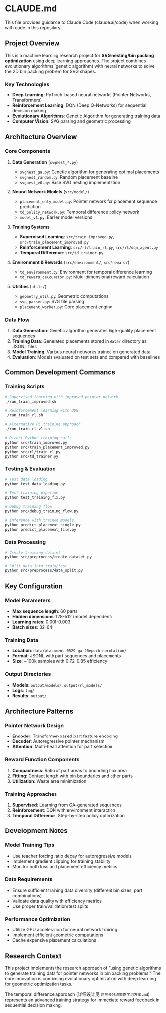 # CLAUDE.md

This file provides guidance to Claude Code (claude.ai/code) when working with code in this repository.

## Project Overview

This is a machine learning research project for **SVG nesting/bin packing optimization** using deep learning approaches. The project combines evolutionary algorithms (genetic algorithm) with neural networks to solve the 2D bin packing problem for SVG shapes.

### Key Technologies
- **Deep Learning**: PyTorch-based neural networks (Pointer Networks, Transformers)
- **Reinforcement Learning**: DQN (Deep Q-Networks) for sequential decision making
- **Evolutionary Algorithms**: Genetic Algorithm for generating training data
- **Computer Vision**: SVG parsing and geometric processing

## Architecture Overview

### Core Components

1. **Data Generation** (`svgnest_*.py`)
   - `svgnest_ga.py`: Genetic algorithm for generating optimal placements
   - `svgnest_random.py`: Random placement baseline
   - `svgnest_v0.py`: Base SVG nesting implementation

2. **Neural Network Models** (`src/model/`)
   - `placement_only_model.py`: Pointer network for placement sequence prediction
   - `td_policy_network.py`: Temporal difference policy network
   - `model_v1.py`: Earlier model versions

3. **Training Systems**
   - **Supervised Learning**: `src/train_improved.py`, `src/train_placement_improved.py`
   - **Reinforcement Learning**: `src/rl/train_rl.py`, `src/rl/dqn_agent.py`
   - **Temporal Difference**: `src/td_trainer.py`

4. **Environment & Rewards** (`src/environment/`, `src/reward/`)
   - `td_environment.py`: Environment for temporal difference learning
   - `td_reward_calculator.py`: Multi-dimensional reward calculation

5. **Utilities** (`utils/`)
   - `geometry_util.py`: Geometric computations
   - `svg_parser.py`: SVG file parsing
   - `placement_worker.py`: Core placement engine

### Data Flow

1. **Data Generation**: Genetic algorithm generates high-quality placement sequences
2. **Training Data**: Generated placements stored in `data/` directory as JSONL files
3. **Model Training**: Various neural networks trained on generated data
4. **Evaluation**: Models evaluated on test sets and compared with baselines

## Common Development Commands

### Training Scripts

```bash
# Supervised learning with improved pointer network
./run_train_improved.sh

# Reinforcement learning with DQN
./run_train_rl.sh

# Alternative RL training approach
./run_train_rl_v1.sh

# Direct Python training calls
python src/train_improved.py
python src/train_placement_improved.py
python src/rl/train_rl.py
python src/td_trainer.py
```

### Testing & Evaluation

```bash
# Test data loading
python test_data_loading.py

# Test training pipeline
python test_training_fix.py

# Debug training flow
python src/debug_training_flow.py

# Inference with trained models
python predict_placement_single.py
python predict_placement_file.py
```

### Data Processing

```bash
# Create training dataset
python src/preprocess/create_dataset.py

# Split data into train/test
python src/preprocess/data_split.py
```

## Key Configuration

### Model Parameters
- **Max sequence length**: 60 parts
- **Hidden dimensions**: 128-512 (model dependent)
- **Learning rates**: 0.001-0.003
- **Batch sizes**: 32-64

### Training Data
- **Location**: `data/placement-0529-ga-20epoch-norotation/`
- **Format**: JSONL with part sequences and placements
- **Size**: ~100k samples with 0.72-0.85 efficiency

### Output Directories
- **Models**: `output/models/`, `output/rl_models/`
- **Logs**: `log/`
- **Results**: `output/`

## Architecture Patterns

### Pointer Network Design
- **Encoder**: Transformer-based part feature encoding
- **Decoder**: Autoregressive pointer mechanism
- **Attention**: Multi-head attention for part selection

### Reward Function Components
1. **Compactness**: Ratio of part areas to bounding box area
2. **Fitting**: Contact length with bin boundaries and other parts
3. **Utilization**: Waste area minimization

### Training Approaches
1. **Supervised**: Learning from GA-generated sequences
2. **Reinforcement**: DQN with environment interaction
3. **Temporal Difference**: Step-by-step policy optimization

## Development Notes

### Model Training Tips
- Use teacher forcing ratio decay for autoregressive models
- Implement gradient clipping for training stability
- Monitor both loss and placement efficiency metrics

### Data Requirements
- Ensure sufficient training data diversity (different bin sizes, part combinations)
- Validate data quality with efficiency metrics
- Use proper train/validation/test splits

### Performance Optimization
- Utilize GPU acceleration for neural network training
- Implement efficient geometric computations
- Cache expensive placement calculations

## Research Context

This project implements the research approach of "using genetic algorithms to generate training data for pointer networks in bin packing problems." The core innovation is combining evolutionary optimization with deep learning for geometric optimization tasks.

The temporal difference approach (详细设计见 `时序差分纯策略学习方案.md`) represents an advanced training strategy for immediate reward feedback in sequential decision making.
